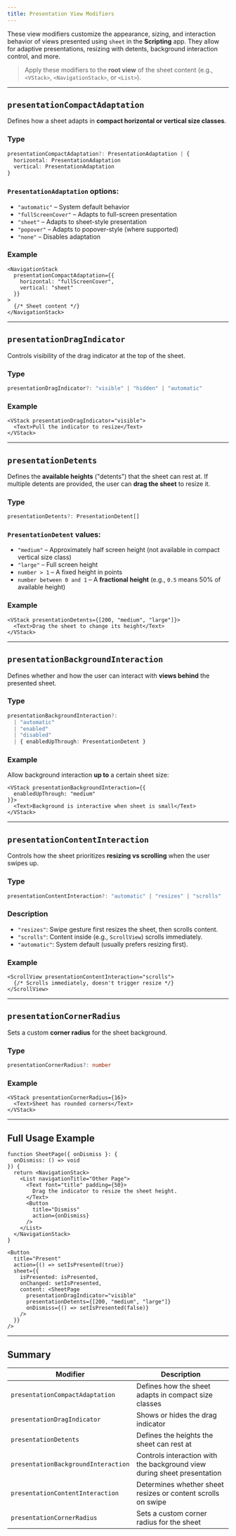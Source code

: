 ```yaml
---
title: Presentation View Modifiers
---
```

These view modifiers customize the appearance, sizing, and interaction behavior of views presented using `sheet` in the **Scripting** app. They allow for adaptive presentations, resizing with detents, background interaction control, and more.

> Apply these modifiers to the **root view** of the sheet content (e.g., `<VStack>`, `<NavigationStack>`, or `<List>`).

---

## `presentationCompactAdaptation`

Defines how a sheet adapts in **compact horizontal or vertical size classes**.

### Type

```ts
presentationCompactAdaptation?: PresentationAdaptation | {
  horizontal: PresentationAdaptation
  vertical: PresentationAdaptation
}
```

### `PresentationAdaptation` options:

* `"automatic"` – System default behavior
* `"fullScreenCover"` – Adapts to full-screen presentation
* `"sheet"` – Adapts to sheet-style presentation
* `"popover"` – Adapts to popover-style (where supported)
* `"none"` – Disables adaptation

### Example

```tsx
<NavigationStack
  presentationCompactAdaptation={{
    horizontal: "fullScreenCover",
    vertical: "sheet"
  }}
>
  {/* Sheet content */}
</NavigationStack>
```

---

## `presentationDragIndicator`

Controls visibility of the drag indicator at the top of the sheet.

### Type

```ts
presentationDragIndicator?: "visible" | "hidden" | "automatic"
```

### Example

```tsx
<VStack presentationDragIndicator="visible">
  <Text>Pull the indicator to resize</Text>
</VStack>
```

---

## `presentationDetents`

Defines the **available heights** ("detents") that the sheet can rest at. If multiple detents are provided, the user can **drag the sheet** to resize it.

### Type

```ts
presentationDetents?: PresentationDetent[]
```

### `PresentationDetent` values:

* `"medium"` – Approximately half screen height (not available in compact vertical size class)
* `"large"` – Full screen height
* `number > 1` – A fixed height in points
* `number between 0 and 1` – A **fractional height** (e.g., `0.5` means 50% of available height)

### Example

```tsx
<VStack presentationDetents={[200, "medium", "large"]}>
  <Text>Drag the sheet to change its height</Text>
</VStack>
```

---

## `presentationBackgroundInteraction`

Defines whether and how the user can interact with **views behind** the presented sheet.

### Type

```ts
presentationBackgroundInteraction?:
  | "automatic"
  | "enabled"
  | "disabled"
  | { enabledUpThrough: PresentationDetent }
```

### Example

Allow background interaction **up to** a certain sheet size:

```tsx
<VStack presentationBackgroundInteraction={{
  enabledUpThrough: "medium"
}}>
  <Text>Background is interactive when sheet is small</Text>
</VStack>
```

---

## `presentationContentInteraction`

Controls how the sheet prioritizes **resizing vs scrolling** when the user swipes up.

### Type

```ts
presentationContentInteraction?: "automatic" | "resizes" | "scrolls"
```

### Description

* `"resizes"`: Swipe gesture first resizes the sheet, then scrolls content.
* `"scrolls"`: Content inside (e.g., `ScrollView`) scrolls immediately.
* `"automatic"`: System default (usually prefers resizing first).

### Example

```tsx
<ScrollView presentationContentInteraction="scrolls">
  {/* Scrolls immediately, doesn't trigger resize */}
</ScrollView>
```

---

## `presentationCornerRadius`

Sets a custom **corner radius** for the sheet background.

### Type

```ts
presentationCornerRadius?: number
```

### Example

```tsx
<VStack presentationCornerRadius={16}>
  <Text>Sheet has rounded corners</Text>
</VStack>
```

---

## Full Usage Example

```tsx
function SheetPage({ onDismiss }: {
  onDismiss: () => void
}) {
  return <NavigationStack>
    <List navigationTitle="Other Page">
      <Text font="title" padding={50}>
        Drag the indicator to resize the sheet height.
      </Text>
      <Button
        title="Dismiss"
        action={onDismiss}
      />
    </List>
  </NavigationStack>
}

<Button
  title="Present"
  action={() => setIsPresented(true)}
  sheet={{
    isPresented: isPresented,
    onChanged: setIsPresented,
    content: <SheetPage
      presentationDragIndicator="visible"
      presentationDetents={[200, "medium", "large"]}
      onDismiss={() => setIsPresented(false)}
    />
  }}
/>
```

---

## Summary

| Modifier                            | Description                                                             |
| ----------------------------------- | ----------------------------------------------------------------------- |
| `presentationCompactAdaptation`     | Defines how the sheet adapts in compact size classes                    |
| `presentationDragIndicator`         | Shows or hides the drag indicator                                       |
| `presentationDetents`               | Defines the heights the sheet can rest at                               |
| `presentationBackgroundInteraction` | Controls interaction with the background view during sheet presentation |
| `presentationContentInteraction`    | Determines whether sheet resizes or content scrolls on swipe            |
| `presentationCornerRadius`          | Sets a custom corner radius for the sheet                               |
